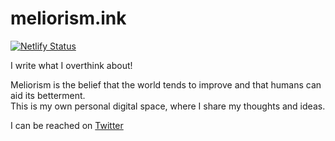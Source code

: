 # meliorism.ink

[![Netlify Status](https://api.netlify.com/api/v1/badges/3d6d0f28-af57-4d0c-abfa-ad508eb4490c/deploy-status)](https://app.netlify.com/sites/meliorism/deploys)

I write what I overthink about!

Meliorism is the belief that the world tends to improve and that humans can aid its betterment.  
This is my own personal digital space, where I share my thoughts and ideas.

I can be reached on [Twitter](https://twitter.com/ikmrgrv)
